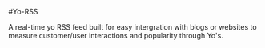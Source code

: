 #Yo-RSS

A real-time yo RSS feed built for easy intergration with blogs or websites to measure customer/user interactions and popularity through Yo's. 


